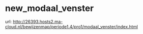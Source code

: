 # new_modaal_venster

url: http://26393.hosts2.ma-cloud.nl/bewijzenmap/periode1.4/pro1/modaal_venster/index.html
